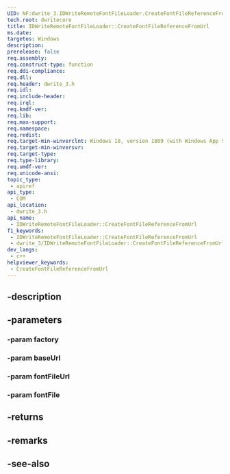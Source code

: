 ```yaml
---
UID: NF:dwrite_3.IDWriteRemoteFontFileLoader.CreateFontFileReferenceFromUrl
tech.root: dwritecore
title: IDWriteRemoteFontFileLoader::CreateFontFileReferenceFromUrl
ms.date: 
targetos: Windows
description: 
prerelease: false
req.assembly: 
req.construct-type: function
req.ddi-compliance: 
req.dll: 
req.header: dwrite_3.h
req.idl: 
req.include-header: 
req.irql: 
req.kmdf-ver: 
req.lib: 
req.max-support: 
req.namespace: 
req.redist: 
req.target-min-winverclnt: Windows 10, version 1809 (with Windows App SDK 0.5 or later)
req.target-min-winversvr: 
req.target-type: 
req.type-library: 
req.umdf-ver: 
req.unicode-ansi: 
topic_type:
 - apiref
api_type:
 - COM
api_location:
 - dwrite_3.h
api_name:
 - IDWriteRemoteFontFileLoader::CreateFontFileReferenceFromUrl
f1_keywords:
 - IDWriteRemoteFontFileLoader::CreateFontFileReferenceFromUrl
 - dwrite_3/IDWriteRemoteFontFileLoader::CreateFontFileReferenceFromUrl
dev_langs:
 - c++
helpviewer_keywords:
 - CreateFontFileReferenceFromUrl
---
```


## -description

## -parameters

### -param factory

### -param baseUrl

### -param fontFileUrl

### -param fontFile

## -returns

## -remarks

## -see-also

